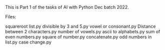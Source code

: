 This is Part 1 of the tasks of AI with Python Dec batch 2022.

Files:

squareroot list.py
divisible by 3 and 5.py
vowel or consonant.py
Distance between 2 characters.py
number of vowels.py
ascii to alphabets.py
sum of even numbers.py
square of number.py
concatenate.py
odd numbers in list.py
case change.py
